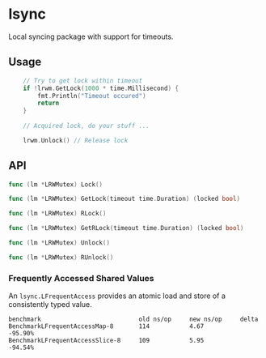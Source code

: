 # lsync

Local syncing package with support for timeouts.

## Usage

```go
	// Try to get lock within timeout 
	if !lrwm.GetLock(1000 * time.Millisecond) {
		fmt.Println("Timeout occured")
		return
	}
	
	// Acquired lock, do your stuff ...

	lrwm.Unlock() // Release lock
```

## API

```go
func (lm *LRWMutex) Lock()
```
```go
func (lm *LRWMutex) GetLock(timeout time.Duration) (locked bool)
```
```go
func (lm *LRWMutex) RLock()
```
```go
func (lm *LRWMutex) GetRLock(timeout time.Duration) (locked bool)
```
```go
func (lm *LRWMutex) Unlock()
```
```go
func (lm *LRWMutex) RUnlock()
```

### Frequently Accessed Shared Values

An `lsync.LFrequentAccess` provides an atomic load and store of a consistently typed value.

```
benchmark                           old ns/op     new ns/op     delta
BenchmarkLFrequentAccessMap-8       114           4.67          -95.90%
BenchmarkLFrequentAccessSlice-8     109           5.95          -94.54%
```



